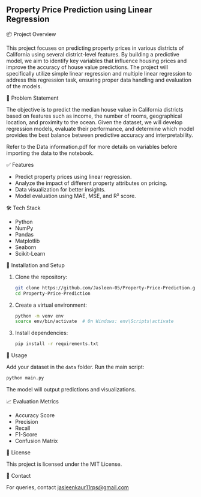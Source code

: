 ## **Property Price Prediction using Linear Regression**

📦 Project Overview

This project focuses on predicting property prices in various districts of California using several district-level features. By building a predictive model, we aim to identify key variables that influence housing prices and improve the accuracy of house value predictions. The project will specifically utilize simple linear regression and multiple linear regression to address this regression task, ensuring proper data handling and evaluation of the models.

🧐 Problem Statement

The objective is to predict the median house value in California districts based on features such as income, the number of rooms, geographical location, and proximity to the ocean. Given the dataset, we will develop regression models, evaluate their performance, and determine which model provides the best balance between predictive accuracy and interpretability.

Refer to the Data information.pdf for more details on variables before importing the data to the notebook.

✅ Features

* Predict property prices using linear regression.
* Analyze the impact of different property attributes on pricing.
* Data visualization for better insights.
* Model evaluation using MAE, MSE, and R² score.

🛠️ Tech Stack

* Python
* NumPy
* Pandas
* Matplotlib
* Seaborn
* Scikit-Learn

🚀 Installation and Setup

1. Clone the repository:

   ```bash
   git clone https://github.com/Jasleen-05/Property-Price-Prediction.git
   cd Property-Price-Prediction
   ```

2. Create a virtual environment:

   ```bash
   python -m venv env
   source env/bin/activate  # On Windows: env\Scripts\activate
   ```

3. Install dependencies:

   ```bash
   pip install -r requirements.txt
   ```

📝 Usage

Add your dataset in the `data` folder.
Run the main script:

  ```bash
  python main.py
  ```
The model will output predictions and visualizations.

📈 Evaluation Metrics

* Accuracy Score
* Precision
* Recall
* F1-Score
* Confusion Matrix

📄 License

This project is licensed under the MIT License.

📧 Contact

For queries, contact jasleenkaur11rps@gmail.com
